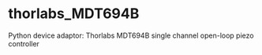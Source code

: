 # thorlabs_MDT694B
Python device adaptor: Thorlabs MDT694B single channel open-loop piezo controller
